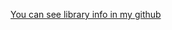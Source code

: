 <a href="https://github.com/Sepehr0Day/CaptchaGenerator/">You can see library info in my github</a>
